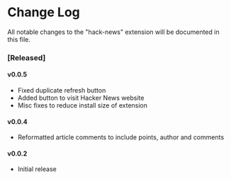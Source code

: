 # Change Log

All notable changes to the "hack-news" extension will be documented in this file.


### [Released]

#### v0.0.5
- Fixed duplicate refresh button
- Added button to visit Hacker News website
- Misc fixes to reduce install size of extension

#### v0.0.4
- Reformatted article comments to include points, author and comments

#### v0.0.2
- Initial release
